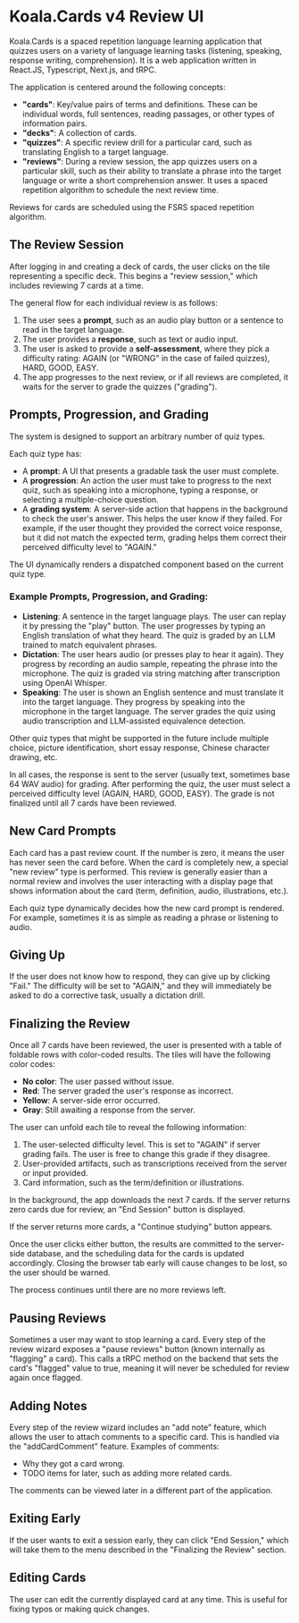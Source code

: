 # Koala.Cards v4 Review UI

Koala.Cards is a spaced repetition language learning application that quizzes users on a variety of language learning tasks (listening, speaking, response writing, comprehension). It is a web application written in React.JS, Typescript, Next.js, and tRPC.

The application is centered around the following concepts:

- **"cards"**: Key/value pairs of terms and definitions. These can be individual words, full sentences, reading passages, or other types of information pairs.
- **"decks"**: A collection of cards.
- **"quizzes"**: A specific review drill for a particular card, such as translating English to a target language.
- **"reviews"**: During a review session, the app quizzes users on a particular skill, such as their ability to translate a phrase into the target language or write a short comprehension answer. It uses a spaced repetition algorithm to schedule the next review time.

Reviews for cards are scheduled using the FSRS spaced repetition algorithm.

## The Review Session

After logging in and creating a deck of cards, the user clicks on the tile representing a specific deck. This begins a "review session," which includes reviewing 7 cards at a time.

The general flow for each individual review is as follows:

1. The user sees a **prompt**, such as an audio play button or a sentence to read in the target language.
2. The user provides a **response**, such as text or audio input.
3. The user is asked to provide a **self-assessment**, where they pick a difficulty rating: AGAIN (or "WRONG" in the case of failed quizzes), HARD, GOOD, EASY.
4. The app progresses to the next review, or if all reviews are completed, it waits for the server to grade the quizzes ("grading").

## Prompts, Progression, and Grading

The system is designed to support an arbitrary number of quiz types.

Each quiz type has:

- A **prompt**: A UI that presents a gradable task the user must complete.
- A **progression**: An action the user must take to progress to the next quiz, such as speaking into a microphone, typing a response, or selecting a multiple-choice question.
- A **grading system**: A server-side action that happens in the background to check the user's answer. This helps the user know if they failed. For example, if the user thought they provided the correct voice response, but it did not match the expected term, grading helps them correct their perceived difficulty level to "AGAIN."

The UI dynamically renders a dispatched component based on the current quiz type.

### Example Prompts, Progression, and Grading:

- **Listening**: A sentence in the target language plays. The user can replay it by pressing the "play" button. The user progresses by typing an English translation of what they heard. The quiz is graded by an LLM trained to match equivalent phrases.
- **Dictation**: The user hears audio (or presses play to hear it again). They progress by recording an audio sample, repeating the phrase into the microphone. The quiz is graded via string matching after transcription using OpenAI Whisper.
- **Speaking**: The user is shown an English sentence and must translate it into the target language. They progress by speaking into the microphone in the target language. The server grades the quiz using audio transcription and LLM-assisted equivalence detection.

Other quiz types that might be supported in the future include multiple choice, picture identification, short essay response, Chinese character drawing, etc.

In all cases, the response is sent to the server (usually text, sometimes base 64 WAV audio) for grading. After performing the quiz, the user must select a perceived difficulty level (AGAIN, HARD, GOOD, EASY). The grade is not finalized until all 7 cards have been reviewed.

## New Card Prompts

Each card has a past review count. If the number is zero, it means the user has never seen the card before. When the card is completely new, a special "new review" type is performed. This review is generally easier than a normal review and involves the user interacting with a display page that shows information about the card (term, definition, audio, illustrations, etc.).

Each quiz type dynamically decides how the new card prompt is rendered. For example, sometimes it is as simple as reading a phrase or listening to audio.

## Giving Up

If the user does not know how to respond, they can give up by clicking "Fail." The difficulty will be set to "AGAIN," and they will immediately be asked to do a corrective task, usually a dictation drill.

## Finalizing the Review

Once all 7 cards have been reviewed, the user is presented with a table of foldable rows with color-coded results. The tiles will have the following color codes:

- **No color**: The user passed without issue.
- **Red**: The server graded the user's response as incorrect.
- **Yellow**: A server-side error occurred.
- **Gray**: Still awaiting a response from the server.

The user can unfold each tile to reveal the following information:

1. The user-selected difficulty level. This is set to "AGAIN" if server grading fails. The user is free to change this grade if they disagree.
2. User-provided artifacts, such as transcriptions received from the server or input provided.
3. Card information, such as the term/definition or illustrations.

In the background, the app downloads the next 7 cards. If the server returns zero cards due for review, an "End Session" button is displayed.

If the server returns more cards, a "Continue studying" button appears.

Once the user clicks either button, the results are committed to the server-side database, and the scheduling data for the cards is updated accordingly. Closing the browser tab early will cause changes to be lost, so the user should be warned.

The process continues until there are no more reviews left.

## Pausing Reviews

Sometimes a user may want to stop learning a card. Every step of the review wizard exposes a "pause reviews" button (known internally as "flagging" a card). This calls a tRPC method on the backend that sets the card's "flagged" value to true, meaning it will never be scheduled for review again once flagged.

## Adding Notes

Every step of the review wizard includes an "add note" feature, which allows the user to attach comments to a specific card. This is handled via the "addCardComment" feature. Examples of comments:

- Why they got a card wrong.
- TODO items for later, such as adding more related cards.

The comments can be viewed later in a different part of the application.

## Exiting Early

If the user wants to exit a session early, they can click "End Session," which will take them to the menu described in the "Finalizing the Review" section.

## Editing Cards

The user can edit the currently displayed card at any time. This is useful for fixing typos or making quick changes.
